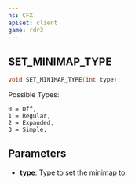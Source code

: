 ```yaml
---
ns: CFX
apiset: client
game: rdr3
---
```

## SET_MINIMAP_TYPE

```c
void SET_MINIMAP_TYPE(int type);
```

Possible Types:
```
0 = Off,
1 = Regular,
2 = Expanded,
3 = Simple,
```

## Parameters
* **type**: Type to set the minimap to.